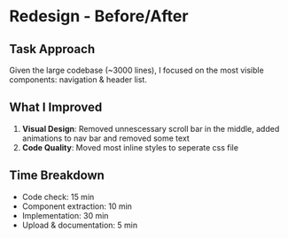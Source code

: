 # Redesign - Before/After

## Task Approach
Given the large codebase (~3000 lines), I focused on the most visible components: navigation & header list.

## What I Improved
1. **Visual Design**: Removed unnescessary scroll bar in the middle, added animations to nav bar and removed some text
2. **Code Quality**: Moved most inline styles to seperate css file

## Time Breakdown
- Code check: 15 min
- Component extraction: 10 min
- Implementation: 30 min
- Upload & documentation: 5 min
